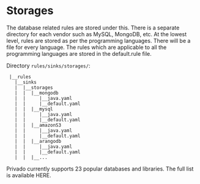 # Storages

The database related rules are stored under this. There is a separate directory for each vendor such as MySQL, MongoDB, etc. At the lowest level, rules are stored as per the programming languages. There will be a file for every language. The rules which are applicable to all the programming languages are stored in the default.rule file.


 Directory `rules/sinks/storages/`:
 
 
     |__rules
       |__sinks
       |  |__storages
       |  |  |__mongodb
       |  |     |__java.yaml
       |  |     |__default.yaml
       |  |  |__mysql
       |  |     |__java.yaml
       |  |     |__default.yaml
       |  |  |__amazonS3
       |  |     |__java.yaml
       |  |     |__default.yaml
       |  |  |__arangodb
       |  |     |__java.yaml
       |  |     |__default.yaml
       |  |  |__...
       
Privado currently supports 23 popular databases and libraries. The full list is available HERE.
